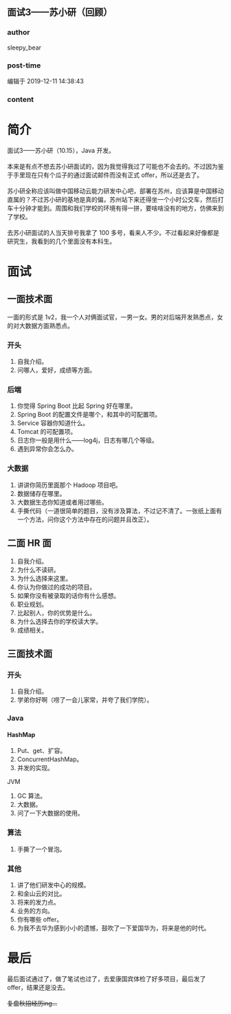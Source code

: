 ## 面试3——苏小研（回顾）
### author 
sleepy_bear
### post-time 

编辑于  2019-12-11 14:38:43
### content 
<div class="post-topic-des nc-post-content">
 <h1>
  <span>
   简介
  </span>
 </h1>
 <div>
  <span>
   面试3——苏小研（10.15），Java 开发。
  </span>
 </div>
 <br/>
 <div>
  本来是有点不想去苏小研面试的，因为我觉得我过了可能也不会去的。不过因为鉴于手里现在只有个瓜子的通过面试邮件而没有正式 offer，所以还是去了。
 </div>
 <div>
  <br/>
 </div>
 <div>
  苏小研全称应该叫做中国移动云能力研发中心吧，部署在苏州，应该算是中国移动直属的？不过苏小研的基地是真的偏，苏州站下来还得坐一个小时公交车，然后打车十分钟才能到。周围和我们学校的环境有得一拼，要啥啥没有的地方，仿佛来到了学校。
 </div>
 <div>
  <br/>
 </div>
 <div>
  去苏小研面试的人当天排号我拿了 100 多号，看来人不少。不过看起来好像都是研究生，我看到的几个里面没有本科生。
 </div>
 <h1>
  面试
 </h1>
 <h2>
  一面技术面
 </h2>
 一面的形式是 1v2，我一个人对俩面试官，一男一女。男的对后端开发熟悉点，女的对大数据方面熟悉点。
 <br/>
 <h3>
  开头
 </h3>
 <ol>
  <li>
   自我介绍。
  </li>
  <li>
   问哪人，爱好，成绩等方面。
  </li>
 </ol>
 <h3>
  后端
 </h3>
 <ol>
  <li>
   你觉得 Spring Boot 比起 Spring 好在哪里。
  </li>
  <li>
   Spring Boot 的配置文件是哪个，和其中的可配置项。
  </li>
  <li>
   Service 容器你知道什么。
  </li>
  <li>
   Tomcat 的可配置项。
  </li>
  <li>
   日志你一般是用什么——log4j，日志有哪几个等级。
  </li>
  <li>
   遇到异常你会怎么办。
  </li>
 </ol>
 <h3>
  大数据
 </h3>
 <ol>
  <li>
   讲讲你简历里面那个 Hadoop 项目吧。
  </li>
  <li>
   数据储存在哪里。
  </li>
  <li>
   大数据生态你知道或者用过哪些。
  </li>
  <li>
   手撕代码（一道很简单的题目，没有涉及算法，不过记不清了。一张纸上面有一个方法，问你这个方法中存在的问题并且改正）。
  </li>
 </ol>
 <h2>
  二面 HR 面
 </h2>
 <ol>
  <li>
   自我介绍。
  </li>
  <li>
   为什么不读研。
  </li>
  <li>
   为什么选择来这里。
  </li>
  <li>
   你认为你做过的成功的项目。
  </li>
  <li>
   如果你没有被录取的话你有什么感想。
  </li>
  <li>
   职业规划。
  </li>
  <li>
   比起别人，你的优势是什么。
  </li>
  <li>
   为什么选择去你的学校读大学。
  </li>
  <li>
   成绩相关。
  </li>
 </ol>
 <h2>
  三面技术面
 </h2>
 <h3>
  开头
 </h3>
 <ol>
  <li>
   自我介绍。
  </li>
  <li>
   学弟你好啊（唠了一会儿家常，并夸了我们学院）。
  </li>
 </ol>
 <h3>
  Java
 </h3>
 <h4>
  <span>
   HashMap
  </span>
  <span>
  </span>
 </h4>
 <ol>
  <li>
   Put、get、扩容。
  </li>
  <li>
   ConcurrentHashMap。
  </li>
  <li>
   并发的实现。
   <span>
   </span>
  </li>
 </ol>
 JVM
 <br/>
 <ol>
  <li>
   GC 算法。
  </li>
  <li>
   大数据。
  </li>
  <li>
   问了一下大数据的使用。
  </li>
 </ol>
 <h3>
  <span>
   算法
  </span>
 </h3>
 <ol>
  <li>
   手撕了一个冒泡。
  </li>
 </ol>
 <h3>
  其他
 </h3>
 <ol>
  <li>
   讲了他们研发中心的规模。
  </li>
  <li>
   和金山云的对比。
  </li>
  <li>
   将来的发力点。
  </li>
  <li>
   业务的方向。
  </li>
  <li>
   你有哪些 offer。
  </li>
  <li>
   为我不去华为感到小小的遗憾，鼓吹了一下爱国华为，将来是他的时代。
  </li>
 </ol>
 <h1>
  最后
 </h1>
 <div>
  最后面试通过了，做了笔试也过了，去爱康国宾体检了好多项目，最后发了 offer，结果还是没去。
 </div>
 <div>
  <br/>
 </div>
 <div>
  <del>
   复盘秋招经历ing...
  </del>
 </div>
</div>
